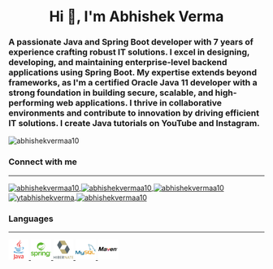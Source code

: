 <h1 align="center">
    Hi 👋, I'm Abhishek Verma
</h1>
<h3>
    A passionate Java and Spring Boot developer with 7 years of experience crafting robust IT solutions. I excel in
    designing, developing, and maintaining enterprise-level backend applications using Spring Boot. My expertise extends
    beyond frameworks, as I'm a certified Oracle Java 11 developer with a strong foundation in building secure,
    scalable, and high-performing web applications. I thrive in collaborative environments and contribute to innovation
    by driving efficient IT solutions. I create Java tutorials on YouTube and Instagram.
</h3>
<p align="left">
    <img src="https://komarev.com/ghpvc/?username=abhishekvermaa10&label=Profile%20views&color=0e75b6&style=flat" alt="abhishekvermaa10" />
</p>
<h3 align="left">Connect with me</h3>
<hr>
<p align="left">
    <a href="https://www.youtube.com/c/abhishekvermaa10" target="blank">
        <img align="center" src="https://raw.githubusercontent.com/rahuldkjain/github-profile-readme-generator/master/src/images/icons/Social/youtube.svg" alt="abhishekvermaa10" height="30" width="40" />
    </a>
    <a href="https://linkedin.com/in/abhishekvermaa10" target="blank">
        <img align="center" src="https://raw.githubusercontent.com/rahuldkjain/github-profile-readme-generator/master/src/images/icons/Social/linked-in-alt.svg" alt="abhishekvermaa10" height="30" width="40" />
    </a>
    <a href="https://instagram.com/abhishekvermaa10" target="blank">
        <img align="center" src="https://raw.githubusercontent.com/rahuldkjain/github-profile-readme-generator/master/src/images/icons/Social/instagram.svg" alt="abhishekvermaa10" height="30" width="40" />
    </a>
    <a href="https://twitter.com/ytabhishekverma" target="blank">
        <img align="center" src="https://raw.githubusercontent.com/rahuldkjain/github-profile-readme-generator/master/src/images/icons/Social/twitter.svg" alt="ytabhishekverma" height="30" width="40" />
    </a>
    <a href="https://github.com/abhishekvermaa10" target="blank">
        <img align="center" src="https://raw.githubusercontent.com/rahuldkjain/github-profile-readme-generator/master/src/images/icons/Social/github.svg" alt="abhishekvermaa10" height="30" width="40" />
    </a>
</p>
<h3 align="left">Languages</h3>
<hr>
<p align="left">
    <a href="https://www.java.com" target="_blank" rel="noreferrer">
        <img src="https://github.com/devicons/devicon/blob/master/icons/java/java-original-wordmark.svg" alt="java" width="40" height="40" />
    </a>
    <a href="https://spring.io" target="_blank" rel="noreferrer">
        <img src="https://github.com/devicons/devicon/blob/master/icons/spring/spring-original-wordmark.svg" alt="spring" width="40" height="40" />
    </a>
    <a href="https://hibernate.org" target="_blank" rel="noreferrer">
        <img src="https://github.com/devicons/devicon/blob/master/icons/hibernate/hibernate-original-wordmark.svg" alt="hibernate" width="40" height="40" />
    </a>
    <a href="https://www.mysql.com" target="_blank" rel="noreferrer">
        <img src="https://github.com/devicons/devicon/blob/master/icons/mysql/mysql-original-wordmark.svg" alt="mysql" width="40" height="40"/>
    </a>
    <a href="https://maven.apache.org" target="_blank" rel="noreferrer">
        <img src="https://github.com/devicons/devicon/blob/master/icons/maven/maven-original-wordmark.svg" alt="mysql" width="40" height="40"/>
    </a>
</p>
